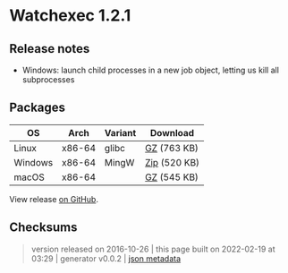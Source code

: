 # Watchexec 1.2.1

## Release notes

<ul>
<li>Windows: launch child processes in a new job object, letting us kill all subprocesses</li>
</ul>

## Packages

<table class="downloads">
<thead>
<tr>
<th>OS</th>
<th>Arch</th>
<th>Variant</th>
<th>Download</th>

</tr>
</thead>
<tbody>
<tr>
						<td rowspan="1">Linux</td>
						
<td rowspan="1">x86-64</td>
            
						
<td rowspan="1">glibc</td>
            
<td><a class="download" href="https://github.com/watchexec/watchexec/releases/download/1.2.1/watchexec-1.2.1-x86_64-unknown-linux-gnu.tar.gz">GZ</a> (763 KB)</td>
						
</tr>
					
<tr>
						<td rowspan="1">Windows</td>
						
<td rowspan="1">x86-64</td>
            
						
<td rowspan="1">MingW</td>
            
<td><a class="download" href="https://github.com/watchexec/watchexec/releases/download/1.2.1/watchexec-1.2.1-x86_64-pc-windows-gnu.zip">Zip</a> (520 KB)</td>
						
</tr>
					
<tr>
						<td rowspan="1">macOS</td>
						
<td rowspan="1">x86-64</td>
            
						
<td rowspan="1"></td>
            
<td><a class="download" href="https://github.com/watchexec/watchexec/releases/download/1.2.1/watchexec-1.2.1-x86_64-apple-darwin.tar.gz">GZ</a> (545 KB)</td>
						
</tr>
					</tbody>
</table>


View release [on GitHub](https://github.com/watchexec/watchexec/releases/1.2.1).

## Checksums





>	 version released on 2016-10-26
>	|
>	this page built on 2022-02-19 at 03:29
>	| generator v0.0.2
>	| [json metadata](meta.json)

